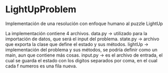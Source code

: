 # LightUpProblem
Implementación de una resolución con enfoque humano al puzzle LightUp

La implementación contiene 4 archivos.
data.py -> utilizado para la importación de datos, que será el input del problema.
state.py -> archivo que exporta la clase que define el estado y sus métodos.
lightUp -> implementación del problema y sus métodos, se podría definir como un main, aun que contiene más cosas.
input.py -> es el archivo de entrada, el cual se guarda el estado con los digitos separados por coma, en el cual cada f numeros es una fila nueva.

